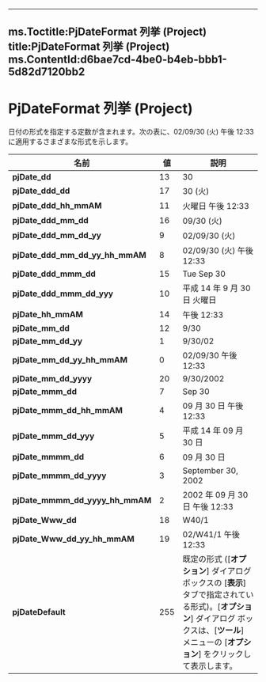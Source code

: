 

---
ms.Toctitle:PjDateFormat 列挙 (Project)
title:PjDateFormat 列挙 (Project)
ms.ContentId:d6bae7cd-4be0-b4eb-bbb1-5d82d7120bb2
---
# PjDateFormat 列挙 (Project)




日付の形式を指定する定数が含まれます。次の表に、02/09/30 (火) 午後 12:33 に適用するさまざまな形式を示します。

|**名前**|**値**|**説明**|
|---|---|---|
|**pjDate_dd**|13|30|
|**pjDate_ddd_dd**|17|30 (火)|
|**pjDate_ddd_hh_mmAM**|11|火曜日 午後 12:33|
|**pjDate_ddd_mm_dd**|16|09/30 (火)|
|**pjDate_ddd_mm_dd_yy**|9|02/09/30 (火)|
|**pjDate_ddd_mm_dd_yy_hh_mmAM**|8|02/09/30 (火) 午後 12:33|
|**pjDate_ddd_mmm_dd**|15|Tue Sep 30|
|**pjDate_ddd_mmm_dd_yyy**|10|平成 14 年 9 月 30 日 火曜日|
|**pjDate_hh_mmAM**|14|午後 12:33|
|**pjDate_mm_dd**|12|9/30|
|**pjDate_mm_dd_yy**|1|9/30/02|
|**pjDate_mm_dd_yy_hh_mmAM**|0|02/09/30 午後 12:33|
|**pjDate_mm_dd_yyyy**|20|9/30/2002|
|**pjDate_mmm_dd**|7|Sep 30|
|**pjDate_mmm_dd_hh_mmAM**|4|09 月 30 日 午後 12:33|
|**pjDate_mmm_dd_yyy**|5|平成 14 年 09 月 30 日|
|**pjDate_mmmm_dd**|6|09 月 30 日|
|**pjDate_mmmm_dd_yyyy**|3|September 30, 2002|
|**pjDate_mmmm_dd_yyyy_hh_mmAM**|2|2002 年 09 月 30 日 午後 12:33|
|**pjDate_Www_dd**|18|W40/1|
|**pjDate_Www_dd_yy_hh_mmAM**|19|02/W41/1 午後 12:33|
|**pjDateDefault**|255|既定の形式 ([**オプション**] ダイアログ ボックスの [**表示**] タブで指定されている形式)。[**オプション**] ダイアログ ボックスは、[**ツール**] メニューの [**オプション**] をクリックして表示します。|





